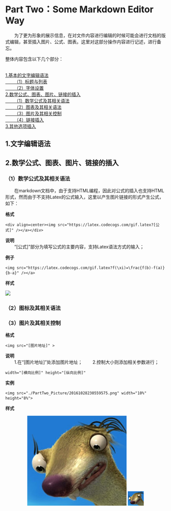 # Part Two：Some Markdown Editor Way
&#8195;&#8195;为了更为形象的展示信息，在对文件内容进行编辑的时候可能会进行文档的版式编辑，甚至插入图片、公式、图表。这里对这部分操作内容进行记述，进行备忘。

整体内容包含以下几个部分：

</br><a href="#titleAnchor-wzbjyf">
1.基本的文字编辑语法</a>
</br><a href="#titleAnchor-btylb">
&#8195;&#8195;（1）标题与列表</a>
</br><a href="#titleAnchor-ztsz">
&#8195;&#8195;（2）字体设置</a>
</br><a href="#titleAnchor-gstbtpljcr">
2.数学公式、图表、图片、链接的插入</a>
</br><a href="#titleAnchor-gs">
&#8195;&#8195;（1）数学公式及其相关语法</a>
</br><a href="#titleAnchor-tb">
&#8195;&#8195;（2）图表及其相关语法</a>
</br><a href="#titleAnchor-tp">
&#8195;&#8195;（3）图片及其相关控制</a>
</br><a href="#titleAnchor-lj">
&#8195;&#8195;（4）链接插入</a>
</br><a href="#titleAnchor-qtxx">
3.其他选项插入</a>

<h2 id="titleAnchor-wzbjyf">
1.文字编辑语法</h2>

<h2 id="titleAnchor-gstbtpljcr">
2.数学公式、图表、图片、链接的插入</h2>

<h3 id="titleAnchor-gs">
（1）数学公式及其相关语法</h3>

&#8195;&#8195;在markdown文档中，由于支持HTML编程，因此对公式的插入也支持HTML形式，然而由于不支持Latex的公式输入，这里以产生图片链接的形式产生公式，如下：

**格式**</br>
```
<div align=center><img src="https://latex.codecogs.com/gif.latex?[公式]" /></a></div>
```

**说明**</br>
&#8195;&#8195;“[公式]”部分为填写公式的主要内容，支持Latex语法方式的输入；

**例子**</br>
```
<img src="https://latex.codecogs.com/gif.latex?f(\xi)=\frac{f(b)-f(a)}{b-a}" /></a>
```

**样式**</br>

<img src="https://latex.codecogs.com/gif.latex?f(\xi)=\frac{f(b)-f(a)}{b-a}" />

<h3 id="titleAnchor-gs">
（2）图标及其相关语法</h3>

<h3 id="titleAnchor-gs">
（3）图片及其相关控制</h3>

**格式**</br>

```
<img src="[图片地址]" >
```

**说明**</br>
&#8195;&#8195;1.在“[图片地址]”处添加图片地址；
&#8195;&#8195;2.控制大小则添加相关参数进行；
```
width="[横向比例]" height="[纵向比例]"
```

**实例**</br>
```
<img src="./PartTwo_Picture/20161028230559575.png" width="10%" height="8%">
```

**样式**</br>
<center>
<img src="./PartTwo_Picture/20161028230559575.png">
<img src="./PartTwo_Picture/20161028230559575.png" width="10%" height="8%">
</center>
